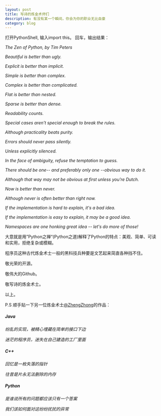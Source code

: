 ```yaml
---
layout: post
title: 写诗的炼金术师们
description: 有没有某一个瞬间，你会为你的职业无比自豪
category: blog
---
```


打开PythonShell, 输入import this。 回车，输出结果：

*The Zen of Python, by Tim Peters*

*Beautiful is better than ugly.*

*Explicit is better than implicit.*

*Simple is better than complex.*

*Complex is better than complicated.*

*Flat is better than nested.*

*Sparse is better than dense.*

*Readability counts.*

*Special cases aren't special enough to break the rules.*

*Although practicality beats purity.*

*Errors should never pass silently.*

*Unless explicitly silenced.*

*In the face of ambiguity, refuse the temptation to guess.*

*There should be one-- and preferably only one --obvious way to do it.*

*Although that way may not be obvious at first unless you're Dutch.*

*Now is better than never.*

*Although never is often better than *right now.**

*If the implementation is hard to explain, it's a bad idea.*

*If the implementation is easy to explain, it may be a good idea.*

*Namespaces are one honking great idea -- let's do more of those!*


大意就是用”Python之禅“(Python之道)解释了Python的特点：美观、简单、可读和实用，拒绝复杂或模糊。

程序员这种古代炼金术士一般的黑科技兵种要是文艺起来简直各种挡不住。

敬光荣的开源。

敬伟大的Github。

敬写诗的炼金术士。

以上。

P.S 顺手贴一下另一位炼金术士[@ZhengZhong](http://www.zhengzhong.net/blog/2014/04/18/poems-about-programming/)的作品：

##### Java

*纷乱的实现，被精心埋藏在简单的接口下边*

*迷茫的程序员，迷失在自己建造的工厂里面*

##### C++

*回忆是一枚失落的指针*

*往昔是片永无法删除的内存*

##### Python

*是谁说所有的问题都应该只有一个答案*

*我们该如何面对这纷纷扰扰的异常*